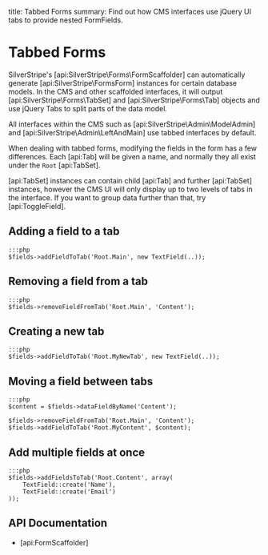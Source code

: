 title: Tabbed Forms
summary: Find out how CMS interfaces use jQuery UI tabs to provide nested FormFields.

# Tabbed Forms

SilverStripe's [api:SilverStripe\Forms\FormScaffolder] can automatically generate [api:SilverStripe\FormsForm] instances for certain database models. In the
CMS and other scaffolded interfaces, it will output [api:SilverStripe\Forms\TabSet] and [api:SilverStripe\Forms\Tab] objects and use jQuery Tabs to split 
parts of the data model. 

<div class="notice" markdown="1">
All interfaces within the CMS such as [api:SilverStripe\Admin\ModelAdmin] and [api:SilverStripe\Admin\LeftAndMain] use tabbed interfaces by default.
</div>

When dealing with tabbed forms, modifying the fields in the form has a few differences. Each [api:Tab] will be given a
name, and normally they all exist under the `Root` [api:TabSet].

<div class="notice" markdown="1">
[api:TabSet] instances can contain child [api:Tab] and further [api:TabSet] instances, however the CMS UI will only 
display up to two levels of tabs in the interface. If you want to group data further than that, try [api:ToggleField].
</div>

## Adding a field to a tab

	:::php
	$fields->addFieldToTab('Root.Main', new TextField(..));

## Removing a field from a tab
	
	:::php
	$fields->removeFieldFromTab('Root.Main', 'Content');

## Creating a new tab

	:::php
	$fields->addFieldToTab('Root.MyNewTab', new TextField(..));

## Moving a field between tabs

	:::php
	$content = $fields->dataFieldByName('Content');

	$fields->removeFieldFromTab('Root.Main', 'Content');
	$fields->addFieldToTab('Root.MyContent', $content);

## Add multiple fields at once

	:::php
	$fields->addFieldsToTab('Root.Content', array(
		TextField::create('Name'),
		TextField::create('Email')
	));

## API Documentation

* [api:FormScaffolder]
